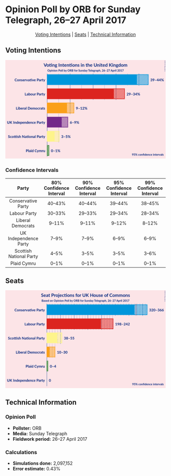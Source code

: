 # Opinion Poll by ORB for Sunday Telegraph, 26–27 April 2017

<p align="center"><a href="#voting-intentions">Voting Intentions</a> | <a href="#seats">Seats</a> | <a href="#technical-information">Technical Information</a></p>

## Voting Intentions

![Graph with voting intentions not yet produced](2017-04-27-ORB.png "Voting Intentions")

### Confidence Intervals

| Party | 80% Confidence Interval | 90% Confidence Interval | 95% Confidence Interval | 99% Confidence Interval |
|:-----:|:-----------------------:|:-----------------------:|:-----------------------:|:-----------------------:|
| Conservative Party | 40–43% |40–44% |39–44% |38–45% |
| Labour Party | 30–33% |29–33% |29–34% |28–34% |
| Liberal Democrats | 9–11% |9–11% |9–12% |8–12% |
| UK Independence Party | 7–9% |7–9% |6–9% |6–9% |
| Scottish National Party | 4–5% |3–5% |3–5% |3–6% |
| Plaid Cymru | 0–1% |0–1% |0–1% |0–1% |

## Seats

![Graph with seats not yet produced](2017-04-27-ORB-seats.png "Seats")

## Technical Information

### Opinion Poll

+ **Pollster:** ORB
+ **Media:** Sunday Telegraph
+ **Fieldwork period:** 26–27 April 2017

### Calculations

+ **Simulations done:** 2,097,152
+ **Error estimate:** 0.43%


